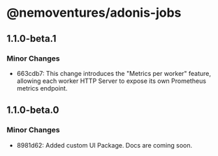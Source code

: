 # @nemoventures/adonis-jobs

## 1.1.0-beta.1

### Minor Changes

- 663cdb7: This change introduces the "Metrics per worker" feature, allowing each worker HTTP Server to expose its own Prometheus metrics endpoint.

## 1.1.0-beta.0

### Minor Changes

- 8981d62: Added custom UI Package. Docs are coming soon.
